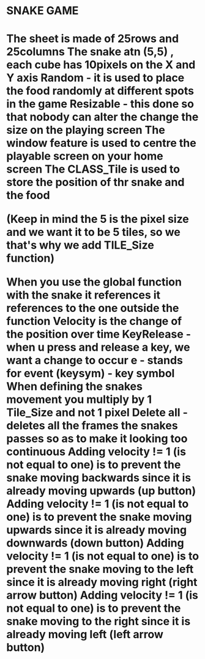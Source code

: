 <h1>SNAKE GAME<h1>


<p>The sheet is made of 25rows and 25columns
The snake atn (5,5) , each cube has 10pixels on the X and Y axis
Random - it is used to place the food randomly at different spots in the game 
Resizable - this done so that nobody can alter the change the size on the playing screen
The window feature is used to centre the playable screen on your home screen
The CLASS_Tile is used to store the position of thr snake and the food

(Keep in mind the 5 is the pixel size and we want it to be 5 tiles, so we that's why we add TILE_Size function)

When you use the global function with the snake it references it references to the one outside the function
Velocity is the change of the position over time
KeyRelease - when u press and release a key, we want a change to occur
e - stands for event
(keysym) - key symbol
When defining the snakes movement you multiply by 1 Tile_Size and not 1 pixel
Delete all - deletes all the frames the snakes passes so as to make it looking too continuous
Adding velocity != 1 (is not equal to one) is to prevent the snake moving backwards since it is already moving upwards (up button)
Adding velocity != 1 (is not equal to one) is to prevent the snake moving upwards since it is already moving downwards (down button)
Adding velocity != 1 (is not equal to one) is to prevent the snake moving to the left since it is already moving right (right arrow button)
Adding velocity != 1 (is not equal to one) is to prevent the snake moving to the right since it is already moving left (left arrow button)<p>

